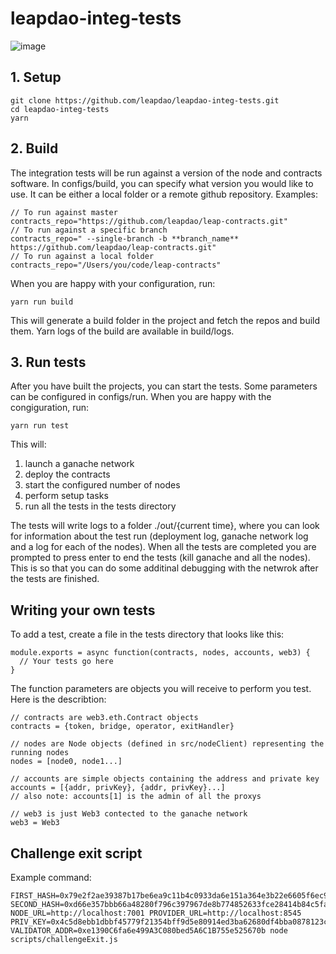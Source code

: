 # leapdao-integ-tests

![image](https://user-images.githubusercontent.com/163447/49596266-3c6e7b80-f97a-11e8-8c63-7cb5108a3ea9.png)

## 1. Setup
```
git clone https://github.com/leapdao/leapdao-integ-tests.git
cd leapdao-integ-tests
yarn
```

## 2. Build
The integration tests will be run against a version of the node and contracts software. In configs/build, you can specify what version you would like to use. It can be either a local folder or a remote github repository. Examples:
```
// To run against master
contracts_repo="https://github.com/leapdao/leap-contracts.git"
// To run against a specific branch 
contracts_repo=" --single-branch -b **branch_name** https://github.com/leapdao/leap-contracts.git"
// To run against a local folder
contracts_repo="/Users/you/code/leap-contracts"
```
When you are happy with your configuration, run:
```
yarn run build
```
This will generate a build folder in the project and fetch the repos and build them. Yarn logs of the build are available in build/logs.

## 3. Run tests
After you have built the projects, you can start the tests. Some parameters can be configured in configs/run. When you are happy with the congiguration, run:
```
yarn run test
```
This will:
1. launch a ganache network
2. deploy the contracts
3. start the configured number of nodes
4. perform setup tasks 
5. run all the tests in the tests directory 

The tests will write logs to a folder ./out/{current time}, where you can look for information about the test run (deployment log, ganache network log and a log for each of the nodes).
When all the tests are completed you are prompted to press enter to end the tests (kill ganache and all the nodes). This is so that you can do some additinal debugging with the netwrok after the tests are finished.

## Writing your own tests
To add a test, create a file in the tests directory that looks like this:
```
module.exports = async function(contracts, nodes, accounts, web3) {
  // Your tests go here
}
```
The function parameters are objects you will receive to perform you test. Here is the describtion:
```
// contracts are web3.eth.Contract objects 
contracts = {token, bridge, operator, exitHandler}

// nodes are Node objects (defined in src/nodeClient) representing the running nodes
nodes = [node0, node1...]

// accounts are simple objects containing the address and private key
accounts = [{addr, privKey}, {addr, privKey}...]
// also note: accounts[1] is the admin of all the proxys

// web3 is just Web3 contected to the ganache network
web3 = Web3
```

## Challenge exit script
Example command:
```
FIRST_HASH=0x79e2f2ae39387b17be6ea9c11b4c0933da6e151a364e3b22e6605f6ec910b78e SECOND_HASH=0xd66e357bbb66a48280f796c397967de8b774852633fce28414b84c5fa65996a2 NODE_URL=http://localhost:7001 PROVIDER_URL=http://localhost:8545 PRIV_KEY=0x4c5d8ebb1dbbf45779f21354bff9d5e80914ed3ba62680df4bba0878123c8407 VALIDATOR_ADDR=0xe1390C6fa6e499A3C080bed5A6C1B755e525670b node scripts/challengeExit.js
```
